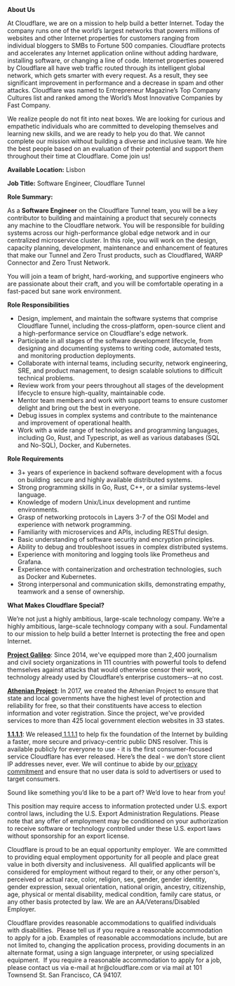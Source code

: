 <div class="content-intro">
	<div><strong>About Us</strong></div>
	<div>
		<p>At Cloudflare, we are on a mission to help build a better Internet. Today the company runs one of the world’s largest networks that powers millions of websites and other Internet properties for customers ranging from individual bloggers to SMBs to Fortune 500 companies. Cloudflare protects and accelerates any Internet application online without adding hardware, installing software, or changing a line of code. Internet properties powered by Cloudflare all have web traffic routed through its intelligent global network, which gets smarter with every request. As a result, they see significant improvement in performance and a decrease in spam and other attacks. Cloudflare was named to Entrepreneur Magazine’s Top Company Cultures list and ranked among the World’s Most Innovative Companies by Fast Company.&nbsp;</p>
		<p><span style="font-weight: 400;">We realize people do not fit into neat boxes. We are looking for curious and empathetic individuals who are committed to developing themselves and learning new skills, and we are ready to help you do that. We cannot complete our mission without building a diverse and inclusive team. We hire the best people based on an evaluation of their potential and support them throughout their time at Cloudflare. Come join us!&nbsp;</span></p>
	</div>
</div>
<p><strong>Available Location:</strong> Lisbon</p>
<p><strong>Job Title:</strong>&nbsp;Software Engineer, Cloudflare Tunnel</p>
<p><strong>Role Summary:</strong></p>
<p>As a <strong>Software Engineer</strong> on the Cloudflare Tunnel team, you will be a key contributor to building and maintaining a product that securely connects any machine to the Cloudflare network. You will be responsible for building systems across our high-performance global edge network and in our centralized microservice cluster. In this role, you will work on the design, capacity planning, development, maintenance and enhancement of features that make our Tunnel and Zero Trust products, such as Cloudflared, WARP Connector and Zero Trust Network.</p>
<p>You will join a team of bright, hard-working, and supportive engineers who are passionate about their craft, and you will be comfortable operating in a fast-paced but sane work environment.</p>
<p><strong>Role Responsibilities</strong></p>
<ul>
	<li>Design, implement, and maintain the software systems that comprise Cloudflare Tunnel, including the cross-platform, open-source client and a high-performance service on Cloudflare's edge network.</li>
	<li>Participate in all stages of the software development lifecycle, from designing and documenting systems to writing code, automated tests, and monitoring production deployments.</li>
	<li>Collaborate with internal teams, including security, network engineering, SRE, and product management, to design scalable solutions to difficult technical problems.</li>
	<li>Review work from your peers throughout all stages of the development lifecycle to ensure high-quality, maintainable code.</li>
	<li>Mentor team members and work with support teams to ensure customer delight and bring out the best in everyone.</li>
	<li>Debug issues in complex systems and contribute to the maintenance and improvement of operational health.</li>
	<li>Work with a wide range of technologies and programming languages, including Go, Rust, and Typescript, as well as various databases (SQL and No-SQL), Docker, and Kubernetes.</li>
</ul>
<p><strong>Role Requirements</strong></p>
<ul>
	<li>3+ years of experience in backend software development with a focus on building&nbsp; secure and highly available distributed systems.</li>
	<li>Strong programming skills in Go, Rust, C++, or a similar systems-level language.</li>
	<li>Knowledge of modern Unix/Linux development and runtime environments.</li>
	<li>Grasp of networking protocols in Layers 3-7 of the OSI Model and experience with network programming.</li>
	<li>Familiarity with microservices and APIs, including RESTful design.</li>
	<li>Basic understanding of software security and encryption principles.</li>
	<li>Ability to debug and troubleshoot issues in complex distributed systems.</li>
	<li>Experience with monitoring and logging tools like Prometheus and Grafana.</li>
	<li>Experience with containerization and orchestration technologies, such as Docker and Kubernetes.</li>
	<li>Strong interpersonal and communication skills, demonstrating empathy, teamwork and a sense of ownership.</li>
</ul>
<div class="content-conclusion">
	<p><strong>What Makes Cloudflare Special?</strong></p>
	<p><span style="font-weight: 400;">We’re not just a highly ambitious, large-scale technology company. We’re a highly ambitious, large-scale technology company with a soul. Fundamental to our mission to help build a better Internet is protecting the free and open Internet.</span></p>
	<p><a href="https://blog.cloudflare.com/protecting-free-expression-online/"><strong>Project Galileo</strong></a><span style="font-weight: 400;">: Since 2014, we've equipped more than 2,400 journalism and civil society organizations in 111 countries with powerful tools to defend themselves against attacks that would otherwise censor their work, technology already used by Cloudflare’s enterprise customers--at no cost.</span></p>
	<p><strong><a href="https://www.cloudflare.com/athenian/">Athenian Project</a></strong><span style="font-weight: 400;">: In 2017, we created the Athenian Project to ensure that state and local governments have the highest level of protection and reliability for free, so that their constituents have access to election information and voter registration. Since the project, we've provided services to more than 425 local government election websites in 33 states.</span></p>
	<p><a href="https://1.1.1.1/"><strong>1.1.1.1</strong></a><span style="font-weight: 400;">: We released</span><a href="https://1.1.1.1/"> <span style="font-weight: 400;">1.1.1.1</span></a><span style="font-weight: 400;"> to help fix the foundation of the Internet by building a faster, more secure and privacy-centric public DNS resolver. This is available publicly for everyone to use - it is the first consumer-focused service Cloudflare has ever released. Here’s the deal - we don’t store client IP addresses never, ever. We will continue to abide by our</span><a href="https://developers.cloudflare.com/1.1.1.1/privacy/public-dns-resolver"> privacy commitment</a><span style="font-weight: 400;"> and ensure that no user data is sold to advertisers or used to target consumers.</span></p>
	<p><span style="font-weight: 400;">Sound like something you’d like to be a part of? We’d love to hear from you!</span></p>
	<p><span style="font-weight: 400;">This position may require access to information protected under U.S. export control laws, including the U.S. Export Administration Regulations. Please note that any offer of employment may be conditioned on your authorization to receive software or technology controlled under these U.S. export laws without sponsorship for an export license.</span></p>
	<p><span style="font-weight: 400;">Cloudflare is proud to be an equal opportunity employer. &nbsp;We are committed to providing equal employment opportunity for all people and place great value in both diversity and inclusiveness. &nbsp;All qualified applicants will be considered for employment without regard to their, or any other person's, perceived or actual</span> <span style="font-weight: 400;">race, color, religion, sex, gender, gender identity, gender expression, sexual orientation, national origin, ancestry, citizenship, age, physical or mental disability, medical condition, family care status, or any other basis protected by law. </span><span style="font-weight: 400;">We are an AA/Veterans/Disabled Employer.</span></p>
	<p><span style="font-weight: 400;">Cloudflare provides reasonable accommodations to qualified individuals with disabilities. &nbsp;Please tell us if you require a reasonable accommodation to apply for a job. Examples of reasonable accommodations include, but are not limited to, changing the application process, providing documents in an alternate format, using a sign language interpreter, or using specialized equipment. &nbsp;If you require a reasonable accommodation to apply for a job, please contact us via e-mail at </span><span style="font-weight: 400;">hr@cloudflare.com</span><span style="font-weight: 400;"> or via mail at 101 Townsend St. San Francisco, CA 94107.</span></p>
</div>